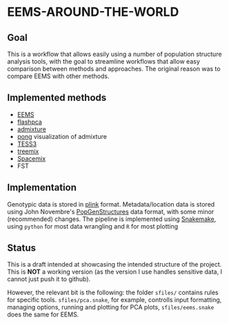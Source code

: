 # EEMS-AROUND-THE-WORLD

## Goal
This is a workflow that allows easily using a number of population
structure analysis tools, with the goal to streamline workflows that 
allow easy comparison between methods and approaches. The original reason
was to compare EEMS with other methods.

## Implemented methods
- [EEMS](http://github.com/dipetkov/eems)
- [flashpca](https://github.com/gabraham/flashpca)
- [admixture](https://www.genetics.ucla.edu/software/admixture/)
- [pong](https://pypi.python.org/pypi/pong) visualization of admixture
- [TESS3](https://github.com/cayek/TESS3/)
- [treemix](https://bitbucket.org/nygcresearch/treemix/wiki/Home)
- [Spacemix](https://github.com/gbradburd/SpaceMix)
- FST


## Implementation
Genotypic data is stored in [plink](https://www.cog-genomics.org/plink2) format.
Metadata/location data is stored using John Novembre's
[PopGenStructures](https://docs.google.com/document/d/1wPlI1hLr19JIdM2EzYKlPnzzbR6L2ZOgOGkC6kbhHE4/edit)
data format, with some minor (recommended) changes.
The pipeline is implemented using [Snakemake](https://bitbucket.org/snakemake),
using `python` for most data wrangling and `R` for most plotting

## Status
This is a draft intended at showcasing the intended structure of the project.
This is **NOT** a working version (as the version I use handles sensitive data,
I cannot just push it to github).

However, the relevant bit is the following:
the folder `sfiles/` contains rules for specific tools. `sfiles/pca.snake`, for
example, controlls input formatting, managing options, running and plotting
for PCA plots, `sfiles/eems.snake` does the same for EEMS.
